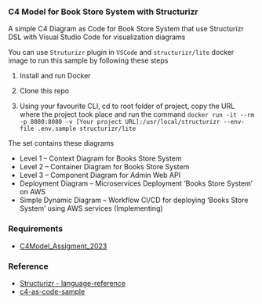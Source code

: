 ### C4 Model for Book Store System with Structurizr

A simple C4 Diagram as Code for Book Store System that use Structurizr DSL with Visual Studio Code for visualization diagrams

You can use `Struturizr` plugin in `VSCode` and `structurizr/lite` docker image to run this sample by following these steps

1. Install and run Docker

1. Clone this repo

1. Using your favourite CLI, cd to root folder of project, copy the URL where the project took place and run the command `docker run -it --rm -p 8080:8080 -v [Your project URL]:/usr/local/structurizr --env-file .env.sample structurizr/lite`

The set contains these diagrams

- Level 1 – Context Diagram for Books Store System
- Level 2 – Container Diagram for Books Store System
- Level 3 – Component Diagram for Admin Web API
- Deployment Diagram – Microservices Deployment ‘Books Store System’ on AWS
- Simple Dynamic Diagram – Workflow CI/CD for deploying ‘Books Store System’ using AWS services (Implementing)

### Requirements

- [C4Model_Assigment_2023](https://docs.google.com/document/d/1ONoxFcvuznQz_WhtLQ3mjQcc02FRCcuP/edit?usp=sharing&ouid=114922537736271516598&rtpof=true&sd=true)

### Reference

- [Structurizr - language-reference](https://github.com/structurizr/dsl/blob/master/docs/language-reference.md)
- [c4-as-code-sample](https://github.com/luantien/c4-as-code-sample)
